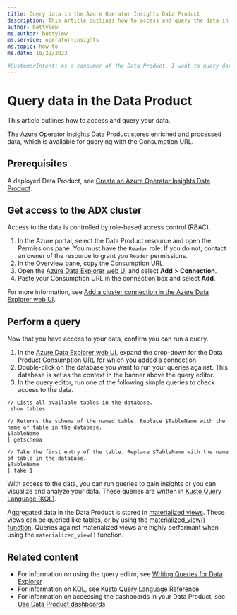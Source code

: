 ```yaml
---
title: Query data in the Azure Operator Insights Data Product
description: This article outlines how to access and query the data in the Azure Operator Insights Data Product.
author: bettylew
ms.author: bettylew
ms.service: operator-insights
ms.topic: how-to
ms.date: 10/22/2023

#CustomerIntent: As a consumer of the Data Product, I want to query data that has been collected so that I can visualise the data and gain customised insights.
---
```


# Query data in the Data Product

This article outlines how to access and query your data.

The Azure Operator Insights Data Product stores enriched and processed data, which is available for querying with the Consumption URL.

## Prerequisites

A deployed Data Product, see [Create an Azure Operator Insights Data Product](data-product-create.md).

## Get access to the ADX cluster

Access to the data is controlled by role-based access control (RBAC).

1. In the Azure portal, select the Data Product resource and open the Permissions pane. You must have the `Reader` role. If you do not, contact an owner of the resource to grant you `Reader` permissions.
1. In the Overview pane, copy the Consumption URL.
1. Open the [Azure Data Explorer web UI](https://dataexplorer.azure.com/) and select **Add** > **Connection**.
1. Paste your Consumption URL in the connection box and select **Add**.

For more information, see [Add a cluster connection in the Azure Data Explorer web UI](/azure/data-explorer/add-cluster-connection).

## Perform a query

Now that you have access to your data, confirm you can run a query.

1. In the [Azure Data Explorer web UI](https://dataexplorer.azure.com/), expand the drop-down for the Data Product Consumption URL for which you added a connection.
1. Double-click on the database you want to run your queries against. This database is set as the context in the banner above the query editor.
1. In the query editor, run one of the following simple queries to check access to the data.

```kql
// Lists all available tables in the database.
.show tables

// Returns the schema of the named table. Replace $TableName with the name of table in the database.
$TableName
| getschema

// Take the first entry of the table. Replace $TableName with the name of table in the database.
$TableName
| take 1
```

With access to the data, you can run queries to gain insights or you can visualize and analyze your data. These queries are written in [Kusto Query Language (KQL)](/azure/data-explorer/kusto/query/).

Aggregated data in the Data Product is stored in [materialized views](/azure/data-explorer/kusto/management/materialized-views/materialized-view-overview). These views can be queried like tables, or by using the [materialized_view() function](/azure/data-explorer/kusto/query/materialized-view-function). Queries against materialized views are highly performant when using the `materialized_view()` function.

## Related content

- For information on using the query editor, see [Writing Queries for Data Explorer](/azure/data-explorer/web-ui-kql)
- For information on KQL, see [Kusto Query Language Reference](/azure/data-explorer/kusto/query/)
- For information on accessing the dashboards in your Data Product, see [Use Data Product dashboards](dashboards-use.md)
